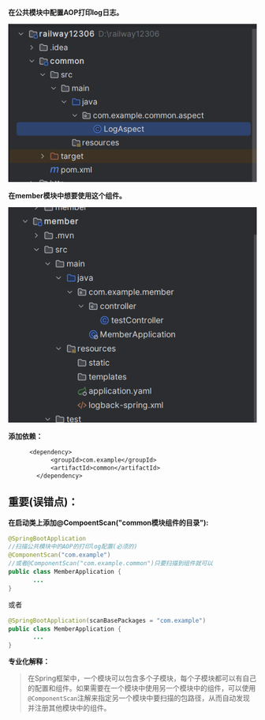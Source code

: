 **在公共模块中配置AOP打印log日志。**

![image-20230731131005965](pages/image-20230731131005965.png)

**在member模块中想要使用这个组件。**

![image-20230731131037790](pages/image-20230731131037790.png)

**添加依赖：**

```pom
      <dependency>
            <groupId>com.example</groupId>
            <artifactId>common</artifactId>
        </dependency>
```

## 重要(误错点)：

**在启动类上添加@CompoentScan("common模块组件的目录"):**

```java
@SpringBootApplication
//扫描公共模块中的AOP的打印log配置(必须的)
@ComponentScan("com.example")
//或者@ComponentScan("com.example.common")只要扫描到组件就可以
public class MemberApplication {
       ...
}
```

或者

```java
@SpringBootApplication(scanBasePackages = "com.example")
public class MemberApplication {
       ...
}
```

**专业化解释：**

> 在Spring框架中，一个模块可以包含多个子模块，每个子模块都可以有自己的配置和组件。如果需要在一个模块中使用另一个模块中的组件，可以使用`@ComponentScan`注解来指定另一个模块中要扫描的包路径，从而自动发现并注册其他模块中的组件。